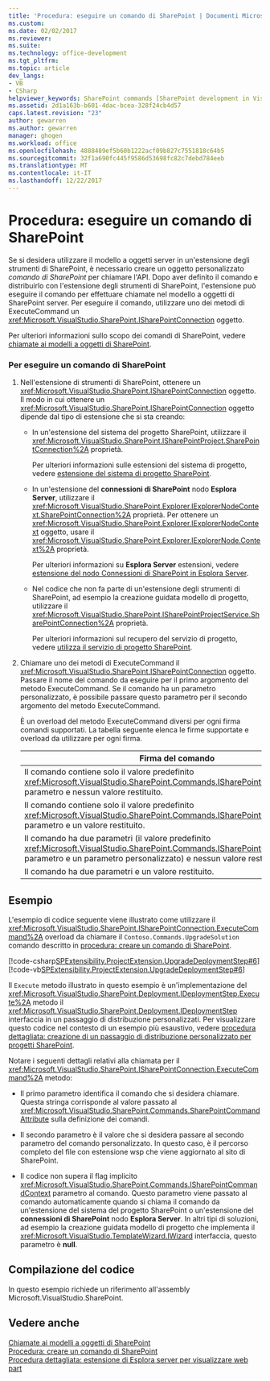 ```yaml
---
title: 'Procedura: eseguire un comando di SharePoint | Documenti Microsoft'
ms.custom: 
ms.date: 02/02/2017
ms.reviewer: 
ms.suite: 
ms.technology: office-development
ms.tgt_pltfrm: 
ms.topic: article
dev_langs:
- VB
- CSharp
helpviewer_keywords: SharePoint commands [SharePoint development in Visual Studio], executing
ms.assetid: 2d1a163b-b601-4dac-bcea-328f24cb4d57
caps.latest.revision: "23"
author: gewarren
ms.author: gewarren
manager: ghogen
ms.workload: office
ms.openlocfilehash: 4888489ef5b60b1222acf09b827c7551818c64b5
ms.sourcegitcommit: 32f1a690fc445f9586d53698fc82c7debd784eeb
ms.translationtype: MT
ms.contentlocale: it-IT
ms.lasthandoff: 12/22/2017
---
```

# <a name="how-to-execute-a-sharepoint-command"></a>Procedura: eseguire un comando di SharePoint
  Se si desidera utilizzare il modello a oggetti server in un'estensione degli strumenti di SharePoint, è necessario creare un oggetto personalizzato *comando di SharePoint* per chiamare l'API. Dopo aver definito il comando e distribuirlo con l'estensione degli strumenti di SharePoint, l'estensione può eseguire il comando per effettuare chiamate nel modello a oggetti di SharePoint server. Per eseguire il comando, utilizzare uno dei metodi di ExecuteCommand un <xref:Microsoft.VisualStudio.SharePoint.ISharePointConnection> oggetto.  
  
 Per ulteriori informazioni sullo scopo dei comandi di SharePoint, vedere [chiamate ai modelli a oggetti di SharePoint](../sharepoint/calling-into-the-sharepoint-object-models.md).  
  
### <a name="to-execute-a-sharepoint-command"></a>Per eseguire un comando di SharePoint  
  
1.  Nell'estensione di strumenti di SharePoint, ottenere un <xref:Microsoft.VisualStudio.SharePoint.ISharePointConnection> oggetto. Il modo in cui ottenere un <xref:Microsoft.VisualStudio.SharePoint.ISharePointConnection> oggetto dipende dal tipo di estensione che si sta creando:  
  
    -   In un'estensione del sistema del progetto SharePoint, utilizzare il <xref:Microsoft.VisualStudio.SharePoint.ISharePointProject.SharePointConnection%2A> proprietà.  
  
         Per ulteriori informazioni sulle estensioni del sistema di progetto, vedere [estensione del sistema di progetto SharePoint](../sharepoint/extending-the-sharepoint-project-system.md).  
  
    -   In un'estensione del **connessioni di SharePoint** nodo **Esplora Server**, utilizzare il <xref:Microsoft.VisualStudio.SharePoint.Explorer.IExplorerNodeContext.SharePointConnection%2A> proprietà. Per ottenere un <xref:Microsoft.VisualStudio.SharePoint.Explorer.IExplorerNodeContext> oggetto, usare il <xref:Microsoft.VisualStudio.SharePoint.Explorer.IExplorerNode.Context%2A> proprietà.  
  
         Per ulteriori informazioni su **Esplora Server** estensioni, vedere [estensione del nodo Connessioni di SharePoint in Esplora Server](../sharepoint/extending-the-sharepoint-connections-node-in-server-explorer.md).  
  
    -   Nel codice che non fa parte di un'estensione degli strumenti di SharePoint, ad esempio la creazione guidata modello di progetto, utilizzare il <xref:Microsoft.VisualStudio.SharePoint.ISharePointProjectService.SharePointConnection%2A> proprietà.  
  
         Per ulteriori informazioni sul recupero del servizio di progetto, vedere [utilizza il servizio di progetto SharePoint](../sharepoint/using-the-sharepoint-project-service.md).  
  
2.  Chiamare uno dei metodi di ExecuteCommand il <xref:Microsoft.VisualStudio.SharePoint.ISharePointConnection> oggetto. Passare il nome del comando da eseguire per il primo argomento del metodo ExecuteCommand. Se il comando ha un parametro personalizzato, è possibile passare questo parametro per il secondo argomento del metodo ExecuteCommand.  
  
     È un overload del metodo ExecuteCommand diversi per ogni firma comandi supportati. La tabella seguente elenca le firme supportate e overload da utilizzare per ogni firma.  
  
    |Firma del comando|ExecuteCommand overload da utilizzare|  
    |-----------------------|------------------------------------|  
    |Il comando contiene solo il valore predefinito <xref:Microsoft.VisualStudio.SharePoint.Commands.ISharePointCommandContext> parametro e nessun valore restituito.|<xref:Microsoft.VisualStudio.SharePoint.ISharePointConnection.ExecuteCommand%2A>|  
    |Il comando contiene solo il valore predefinito <xref:Microsoft.VisualStudio.SharePoint.Commands.ISharePointCommandContext> parametro e un valore restituito.|<xref:Microsoft.VisualStudio.SharePoint.ISharePointConnection.ExecuteCommand%2A>|  
    |Il comando ha due parametri (il valore predefinito <xref:Microsoft.VisualStudio.SharePoint.Commands.ISharePointCommandContext> parametro e un parametro personalizzato) e nessun valore restituito.|<xref:Microsoft.VisualStudio.SharePoint.ISharePointConnection.ExecuteCommand%2A>|  
    |Il comando ha due parametri e un valore restituito.|<xref:Microsoft.VisualStudio.SharePoint.ISharePointConnection.ExecuteCommand%2A>|  
  
## <a name="example"></a>Esempio  
 L'esempio di codice seguente viene illustrato come utilizzare il <xref:Microsoft.VisualStudio.SharePoint.ISharePointConnection.ExecuteCommand%2A> overload da chiamare il `Contoso.Commands.UpgradeSolution` comando descritto in [procedura: creare un comando di SharePoint](../sharepoint/how-to-create-a-sharepoint-command.md).  
  
 [!code-csharp[SPExtensibility.ProjectExtension.UpgradeDeploymentStep#6](../sharepoint/codesnippet/CSharp/UpgradeDeploymentStep/deploymentstepextension/upgradestep.cs#6)]
 [!code-vb[SPExtensibility.ProjectExtension.UpgradeDeploymentStep#6](../sharepoint/codesnippet/VisualBasic/upgradedeploymentstep/deploymentstepextension/upgradestep.vb#6)]  
  
 Il `Execute` metodo illustrato in questo esempio è un'implementazione del <xref:Microsoft.VisualStudio.SharePoint.Deployment.IDeploymentStep.Execute%2A> metodo il <xref:Microsoft.VisualStudio.SharePoint.Deployment.IDeploymentStep> interfaccia in un passaggio di distribuzione personalizzati. Per visualizzare questo codice nel contesto di un esempio più esaustivo, vedere [procedura dettagliata: creazione di un passaggio di distribuzione personalizzato per progetti SharePoint](../sharepoint/walkthrough-creating-a-custom-deployment-step-for-sharepoint-projects.md).  
  
 Notare i seguenti dettagli relativi alla chiamata per il <xref:Microsoft.VisualStudio.SharePoint.ISharePointConnection.ExecuteCommand%2A> metodo:  
  
-   Il primo parametro identifica il comando che si desidera chiamare. Questa stringa corrisponde al valore passato al <xref:Microsoft.VisualStudio.SharePoint.Commands.SharePointCommandAttribute> sulla definizione dei comandi.  
  
-   Il secondo parametro è il valore che si desidera passare al secondo parametro del comando personalizzato. In questo caso, è il percorso completo del file con estensione wsp che viene aggiornato al sito di SharePoint.  
  
-   Il codice non supera il flag implicito <xref:Microsoft.VisualStudio.SharePoint.Commands.ISharePointCommandContext> parametro al comando. Questo parametro viene passato al comando automaticamente quando si chiama il comando da un'estensione del sistema del progetto SharePoint o un'estensione del **connessioni di SharePoint** nodo **Esplora Server**. In altri tipi di soluzioni, ad esempio la creazione guidata modello di progetto che implementa il <xref:Microsoft.VisualStudio.TemplateWizard.IWizard> interfaccia, questo parametro è **null**.  
  
## <a name="compiling-the-code"></a>Compilazione del codice  
 In questo esempio richiede un riferimento all'assembly Microsoft.VisualStudio.SharePoint.  
  
## <a name="see-also"></a>Vedere anche  
 [Chiamate ai modelli a oggetti di SharePoint](../sharepoint/calling-into-the-sharepoint-object-models.md)   
 [Procedura: creare un comando di SharePoint](../sharepoint/how-to-create-a-sharepoint-command.md)   
 [Procedura dettagliata: estensione di Esplora server per visualizzare web part](../sharepoint/walkthrough-extending-server-explorer-to-display-web-parts.md)  
  
  